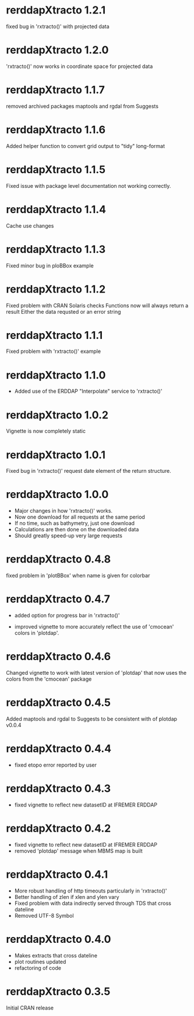 # rerddapXtracto 1.2.1

fixed bug in 'rxtracto()' with projected data

# rerddapXtracto 1.2.0
 
'rxtracto()' now works in coordinate space for projected data

# rerddapXtracto 1.1.7
 
removed archived packages maptools and rgdal from Suggests

# rerddapXtracto 1.1.6

Added helper function to convert grid output to "tidy" long-format

# rerddapXtracto 1.1.5
Fixed issue with package level documentation not working correctly.

# rerddapXtracto 1.1.4

Cache use changes

# rerddapXtracto 1.1.3

Fixed minor bug in ploBBox example

# rerddapXtracto 1.1.2
 Fixed problem with CRAN Solaris checks
 Functions now will always return a result
 Either the data requsted or an error string

# rerddapXtracto 1.1.1
Fixed problem with 'rxtracto()' example

# rerddapXtracto 1.1.0

- Added use of the ERDDAP "Interpolate" service to 'rxtracto()'

# rerddapXtracto 1.0.2

Vignette is now completely static

# rerddapXtracto 1.0.1

 Fixed bug in 'rxtracto()' request date element of the return structure.

# rerddapXtracto 1.0.0

- Major changes in how 'rxtracto()' works.
- Now one download for all requests at the same period
- If no time,  such as bathymetry,  just one download
- Calculations are then done on the downloaded data
- Should greatly speed-up very large requests

# rerddapXtracto 0.4.8

fixed problem in 'plotBBox' when name is given for colorbar

# rerddapXtracto 0.4.7

- added option for progress bar in 'rxtracto()'

- improved vignette to more accurately reflect the use of 'cmocean' colors
  in 'plotdap'.

# rerddapXtracto 0.4.6

Changed vignette to work with latest version of 'plotdap' that now uses the colors from the 'cmocean' package

# rerddapXtracto 0.4.5

Added maptools and rgdal to Suggests to be consistent with of plotdap v0.0.4

# rerddapXtracto 0.4.4

- fixed etopo error reported by user

# rerddapXtracto 0.4.3

- fixed vignette to reflect new datasetID at IFREMER ERDDAP

# rerddapXtracto 0.4.2

- fixed vignette to reflect new datasetID at IFREMER ERDDAP
- removed 'plotdap' message when MBMS map is built

# rerddapXtracto 0.4.1

- More robust handling of http timeouts particularly in 'rxtracto()'
- Better handling of zlen if xlen and ylen vary 
- Fixed problem with data indirectly served through TDS that cross dateline
- Removed UTF-8 Symbol

# rerddapXtracto 0.4.0

- Makes extracts that cross dateline
- plot routines updated
- refactoring of code

# rerddapXtracto 0.3.5

Initial CRAN release

